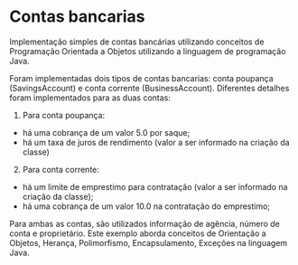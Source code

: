 # Contas bancarias
Implementação simples de contas bancárias utilizando conceitos de Programação Orientada a Objetos utilizando a linguagem de programação Java.

Foram implementadas dois tipos de contas bancarias: conta poupança (SavingsAccount) e conta corrente (BusinessAccount). 
Diferentes detalhes foram implementados para as duas contas:
1) Para conta poupança:
- há uma cobrança de um valor 5.0 por saque;
- há um taxa de juros de rendimento (valor a ser informado na criação da classe)
2) Para conta corrente:
- há um limite de emprestimo para contratação (valor a ser informado na criação da classe);
- há uma cobrança de um valor 10.0 na contratação do emprestimo;


Para ambas as contas, são utilizados informação de agência, número de conta e proprietário.
Este exemplo aborda conceitos de Orientação a Objetos, Herança, Polimorfismo, Encapsulamento, Exceções na linguagem Java.


